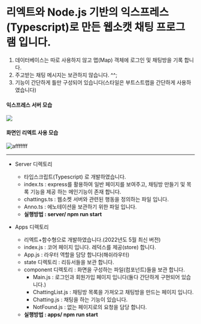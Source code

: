 # 리엑트와 Node.js 기반의 익스프레스(Typescript)로 만든 웹소캣 채팅 프로그램 입니다.
1. 데이터베이스는 따로 사용하지 않고 맵(Map) 객체에 로그인 및 채팅방을 기록 합니다.
2. 주고받는 채팅 메시지는 보관하지 않습니다. ^^;
3. 기능이 간단하게 틀만 구성되어 있습니다(스타일은 부트스트랩을 간단하게 사용하였습니다)

#### 익스프레스 서버 모습
![](https://user-images.githubusercontent.com/17187262/170872126-09a38d1f-d2d1-4df9-be32-18f079a60d86.JPG)

#### 화면인 리엑트 사용 모습
![afffffff](https://user-images.githubusercontent.com/17187262/170872421-7a2c2238-c6d2-4336-9df3-19ab6e986cdc.JPG)

***
- Server 디렉토리
  - 타입스크립트(Typescript) 로 개발하였습니다.
  - index.ts : express를 활용하여 일반 페이지를 보여주고, 채팅방 만들기 및 목록 기능을 제공 하는 메인기능이 존재 합니다.
  - chattings.ts : 웹소켓 서버와 관련된 행동을 정의하는 파일 입니다.
  - Anno.ts : 에노테이션을 보관하기 위한 파일 입니다.
  - **실행방법 : server/ npm run start**

- Apps 디렉토리
  - 리엑트+함수형으로 개발하였습니다.(2022년도 5월 최신 버전)
  - index.js : 코어 페이지 입니다. 레덕스를 제공(store) 합니다.  
  - App.js : 라우터 역할을 담당 합니다(해쉬라우터)  
  - state 디렉토리 : 리듀서들을 보관 합니다.
  - component 디렉토리 : 화면을 구성하는 파일(컴포넌트)들을 보관 합니다.
    - Main.js : 로그인과 회원가입 페이지 입니다(둘다 간단하게 구현되어 있습니다.)
    - ChattingList.js : 채팅방 목록을 가져오고 채팅방을 만드는 페이지 입니다.
    - Chatting.js : 채팅을 하는 기능이 있습니다.
    - NotFound.js : 없는 페이지로의 요청을 담당 합니다.
  - **실행방법 : apps/ npm run start**   
